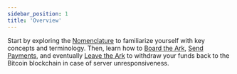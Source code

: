 ```yaml
---
sidebar_position: 1
title: 'Overview'
---
```


Start by exploring the [Nomenclature](./nomenclature.md) to familiarize yourself with key concepts and terminology. Then, learn how to [Board the Ark](./boarding.md), [Send Payments](./payments.md), and eventually [Leave the Ark](./leaving.md) to withdraw your funds back to the Bitcoin blockchain in case of server unresponsiveness.
